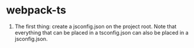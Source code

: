# webpack-ts

1. The first thing: create a jsconfig.json on the project root. Note that everything that can be placed in a tsconfig.json can also be placed in a jsconfig.json.
